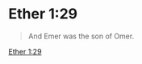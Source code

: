 # Ether 1:29

> And Emer was the son of Omer.

[Ether 1:29](https://www.churchofjesuschrist.org/study/scriptures/bofm/ether/1?lang=eng&id=p29#p29)


